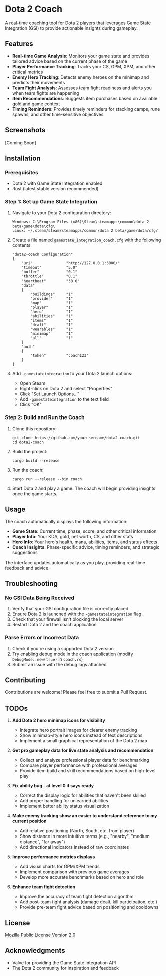 # Dota 2 Coach

A real-time coaching tool for Dota 2 players that leverages Game State Integration (GSI) to provide actionable insights during gameplay.

## Features

- **Real-time Game Analysis**: Monitors your game state and provides tailored advice based on the current phase of the game
- **Player Performance Tracking**: Tracks your CS, GPM, XPM, and other critical metrics
- **Enemy Hero Tracking**: Detects enemy heroes on the minimap and predicts their movements
- **Team Fight Analysis**: Assesses team fight readiness and alerts you when team fights are happening
- **Item Recommendations**: Suggests item purchases based on available gold and game context
- **Timing Reminders**: Provides timely reminders for stacking camps, rune spawns, and other time-sensitive objectives

## Screenshots

[Coming Soon]

## Installation

### Prerequisites

- Dota 2 with Game State Integration enabled
- Rust (latest stable version recommended)

### Step 1: Set up Game State Integration

1. Navigate to your Dota 2 configuration directory:
   ```
   Windows: C:\Program Files (x86)\Steam\steamapps\common\dota 2 beta\game\dota\cfg\
   Linux: ~/.steam/steam/steamapps/common/dota 2 beta/game/dota/cfg/
   ```

2. Create a file named `gamestate_integration_coach.cfg` with the following contents:
   ```
   "dota2-coach Configuration"
   {
       "uri"               "http://127.0.0.1:3000/"
       "timeout"           "5.0"
       "buffer"            "0.1"
       "throttle"          "0.1"
       "heartbeat"         "30.0"
       "data"
       {
           "buildings"     "1"
           "provider"      "1"
           "map"           "1"
           "player"        "1"
           "hero"          "1"
           "abilities"     "1"
           "items"         "1"
           "draft"         "1"
           "wearables"     "1" 
           "minimap"       "1"
           "all"           "1"
       }
       "auth"
       {
           "token"         "coach123"
       }
   }
   ```

3. Add `-gamestateintegration` to your Dota 2 launch options:
   - Open Steam
   - Right-click on Dota 2 and select "Properties"
   - Click "Set Launch Options..."
   - Add `-gamestateintegration` to the text field
   - Click "OK"

### Step 2: Build and Run the Coach

1. Clone this repository:
   ```
   git clone https://github.com/yourusername/dota2-coach.git
   cd dota2-coach
   ```

2. Build the project:
   ```
   cargo build --release
   ```

3. Run the coach:
   ```
   cargo run --release --bin coach
   ```

4. Start Dota 2 and play a game. The coach will begin providing insights once the game starts.

## Usage

The coach automatically displays the following information:

- **Game State**: Current time, phase, score, and other critical information
- **Player Info**: Your KDA, gold, net worth, CS, and other stats
- **Hero Info**: Your hero's health, mana, abilities, items, and status effects
- **Coach Insights**: Phase-specific advice, timing reminders, and strategic suggestions

The interface updates automatically as you play, providing real-time feedback and advice.

## Troubleshooting

### No GSI Data Being Received

1. Verify that your GSI configuration file is correctly placed
2. Ensure Dota 2 is launched with the `-gamestateintegration` flag
3. Check that your firewall isn't blocking the local server
4. Restart Dota 2 and the coach application

### Parse Errors or Incorrect Data

1. Check if you're using a supported Dota 2 version
2. Try enabling debug mode in the coach application (modify `DebugMode::new(true)` in `coach.rs`)
3. Submit an issue with the debug logs attached

## Contributing

Contributions are welcome! Please feel free to submit a Pull Request.

## TODOs

1. **Add Dota 2 hero minimap icons for visibility**
   - Integrate hero portrait images for clearer enemy tracking
   - Show minimap-style hero icons instead of text descriptions
   - Implement a small graphical representation of the Dota 2 map

2. **Get pro gameplay data for live state analysis and recommendation**
   - Collect and analyze professional player data for benchmarking
   - Compare player performance with professional averages
   - Provide item build and skill recommendations based on high-level play

3. **Fix ability bug - at level 0 it says ready**
   - Correct the display logic for abilities that haven't been skilled
   - Add proper handling for unlearned abilities
   - Implement better ability status visualization

4. **Make enemy tracking show an easier to understand reference to my current position**
   - Add relative positioning (North, South, etc. from player)
   - Show distance in more intuitive terms (e.g., "nearby", "medium distance", "far away")
   - Add directional indicators instead of raw coordinates

5. **Improve performance metrics displays**
   - Add visual charts for GPM/XPM trends
   - Implement comparison with previous game averages
   - Develop more accurate benchmarks based on hero and role

6. **Enhance team fight detection**
   - Improve the accuracy of team fight detection algorithm
   - Add post-team fight analysis (damage dealt, kill participation, etc.)
   - Provide pre-team fight advice based on positioning and cooldowns

## License

[Mozilla Public License Version 2.0](LICENSE)

## Acknowledgments

- Valve for providing the Game State Integration API
- The Dota 2 community for inspiration and feedback
